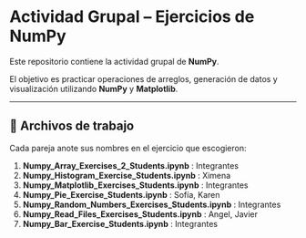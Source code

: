 # Actividad Grupal – Ejercicios de NumPy

Este repositorio contiene la actividad grupal de **NumPy**.

El objetivo es practicar operaciones de arreglos, generación de datos y visualización utilizando **NumPy** y **Matplotlib**.

---

## 📂 Archivos de trabajo

Cada pareja anote sus nombres en el ejercicio que escogieron:

1. **Numpy_Array_Exercises_2_Students.ipynb** : Integrantes
2. **Numpy_Histogram_Exercise_Students.ipynb** : Ximena
3. **Numpy_Matplotlib_Exercises_Students.ipynb** : Integrantes     
4. **Numpy_Pie_Exercise_Students.ipynb** : Sofía, Karen 
5. **Numpy_Random_Numbers_Exercises_Students.ipynb** : Integrantes  
6. **Numpy_Read_Files_Exercises_Students.ipynb** : Angel, Javier 
7. **Numpy_Bar_Exercise_Students.ipynb** : Integrantes


